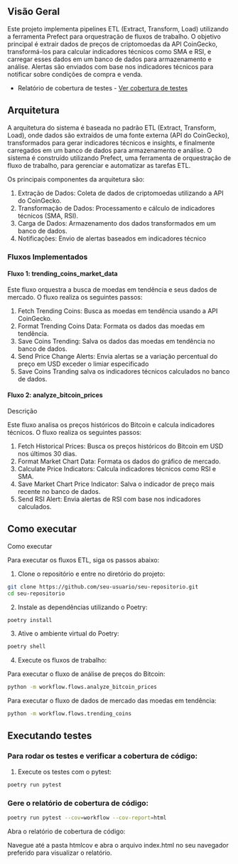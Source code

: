 ## Visão Geral

Este projeto implementa pipelines ETL (Extract, Transform, Load) utilizando a ferramenta Prefect para orquestração de fluxos de trabalho. O objetivo principal é extrair dados de preços de criptomoedas da API CoinGecko, transformá-los para calcular indicadores técnicos como SMA e RSI, e carregar esses dados em um banco de dados para armazenamento e análise. Alertas são enviados com base nos indicadores técnicos para notificar sobre condições de compra e venda.

- Relatório de cobertura de testes - [Ver cobertura de testes](https://gomeslucasm.github.io/coins-etl/)

## Arquitetura

A arquitetura do sistema é baseada no padrão ETL (Extract, Transform, Load), onde dados são extraídos de uma fonte externa (API do CoinGecko), transformados para gerar indicadores técnicos e insights, e finalmente carregados em um banco de dados para armazenamento e análise. O sistema é construído utilizando Prefect, uma ferramenta de orquestração de fluxo de trabalho, para gerenciar e automatizar as tarefas ETL.

Os principais componentes da arquitetura são:

1. Extração de Dados: Coleta de dados de criptomoedas utilizando a API do CoinGecko.
2. Transformação de Dados: Processamento e cálculo de indicadores técnicos (SMA, RSI).
3. Carga de Dados: Armazenamento dos dados transformados em um banco de dados.
4. Notificações: Envio de alertas baseados em indicadores técnico

### Fluxos Implementados

#### Fluxo 1: trending_coins_market_data

Este fluxo orquestra a busca de moedas em tendência e seus dados de mercado. O fluxo realiza os seguintes passos:

1. Fetch Trending Coins: Busca as moedas em tendência usando a API CoinGecko.
2. Format Trending Coins Data: Formata os dados das moedas em tendência.
3. Save Coins Trending: Salva os dados das moedas em tendência no banco de dados.
4. Send Price Change Alerts: Envia alertas se a variação percentual do preço em USD exceder o limiar especificado
5. Save Coins Tranding salva os indicadores técnicos calculados no banco de dados.

#### Fluxo 2: analyze_bitcoin_prices

Descrição

Este fluxo analisa os preços históricos do Bitcoin e calcula indicadores técnicos. O fluxo realiza os seguintes passos:

1. Fetch Historical Prices: Busca os preços históricos do Bitcoin em USD nos últimos 30 dias.
2. Format Market Chart Data: Formata os dados do gráfico de mercado.
3. Calculate Price Indicators: Calcula indicadores técnicos como RSI e SMA.
4. Save Market Chart Price Indicator: Salva o indicador de preço mais recente no banco de dados.
5. Send RSI Alert: Envia alertas de RSI com base nos indicadores calculados.

## Como executar

Como executar

Para executar os fluxos ETL, siga os passos abaixo:

1. Clone o repositório e entre no diretório do projeto:

```bash
git clone https://github.com/seu-usuario/seu-repositorio.git
cd seu-repositorio
```

2. Instale as dependências utilizando o Poetry:

```bash
poetry install
```

3. Ative o ambiente virtual do Poetry:

```bash
poetry shell
```

4. Execute os fluxos de trabalho:

Para executar o fluxo de análise de preços do Bitcoin:

```bash
python -m workflow.flows.analyze_bitcoin_prices
```

Para executar o fluxo de dados de mercado das moedas em tendência:

```bash
python -m workflow.flows.trending_coins
```

## Executando testes

### Para rodar os testes e verificar a cobertura de código:

1. Execute os testes com o pytest:

```bash
poetry run pytest
```

### Gere o relatório de cobertura de código:

```bash
poetry run pytest --cov=workflow --cov-report=html
```

Abra o relatório de cobertura de código:

Navegue até a pasta htmlcov e abra o arquivo index.html no seu navegador preferido para visualizar o relatório.
